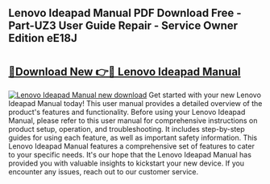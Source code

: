 ## Lenovo Ideapad Manual PDF Download Free - Part-UZ3 User Guide Repair - Service Owner Edition eE18J

# <h2><a href="http://bc42306.oget.top/?id=Lenovo+Ideapad+Manual">🔗Download New 👉🔴 Lenovo Ideapad Manual</a></h2>

[![Lenovo Ideapad Manual new download](https://i.imgur.com/5g1atiW.png)](http://bc42306.oget.top/?id=Lenovo+Ideapad+Manual)
Get started with your new Lenovo Ideapad Manual today! This user manual provides a detailed overview of the product's features and functionality. Before using your Lenovo Ideapad Manual, please refer to this user manual for comprehensive instructions on product setup, operation, and troubleshooting. It includes step-by-step guides for using each feature, as well as important safety information. This Lenovo Ideapad Manual features a comprehensive set of features to cater to your specific needs. It's our hope that the Lenovo Ideapad Manual has provided you with valuable insights to kickstart your new device. If you encounter any issues, reach out to our customer service.
